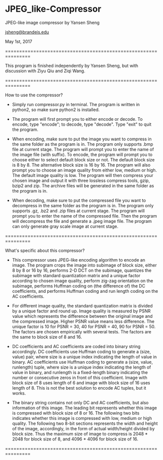 # JPEG_like-Compressor
JPEG-like image compressor by Yansen Sheng

jsheng@brandeis.edu

May 1st, 2017

===============================================================

This program is finished independently by Yansen Sheng, but with 
discussion with Ziyu Qiu and Ziqi Wang.

===============================================================

How to use the compressor?

- Simply run compressor.py in terminal. The program is written
  in python2, so make sure python2 is installed.

- The program will first prompt you to either encode or decode.
  To encode, type "encode"; to decode, type "decode". Type "exit"
  to quit the program.

- When encoding, make sure to put the image you want to compress
  in the same folder as the program is in. The program only supports
  .bmp file at current stage. The program will prompt you to enter
  the name of the image file (with suffix). To encode, the program
  will prompt you to choose either to select default block size or
  not. The default block size is 8 by 8. The alternative block size
  is 16 by 16. The program will also prompt you to choose an image
  quality from either low, medium or high. The default image quality
  is low. The program will then compress your chosen image and output
  it with three lossless compress tools, gzip, bzip2 and zip. The
  archive files will be generated in the same folder as the program
  is in.

- When decoding, make sure to put the compressed file you want to
  decompress in the same folder as the program is in. The program
  only supports .gz, .bz2 and .zip files at current stage. The program
  will prompt you to enter the name of the compressed file. Then
  the program will decompress the file and generate a .jpeg image
  file. The program can only generate gray scale image at current
  stage.

===============================================================

What's specific about this compressor?

- This compressor uses JPEG-like encoding algorithm to encode an
  image. The program crops the image into subimage of block size,
  either 8 by 8 or 16 by 16, performs 2-D DCT on the subimage,
  quantizes the subimage with standard quantization matrix and a
  unique factor according to chosen image quality, perform zig-zag
  orientation on the subimage, performs Huffman coding on (the
  difference of) the DC coefficients, and performs Huffman coding
  and run length coding on the AC coefficients.

- For different image quality, the standard quantization matrix is
  divided by a unique factor and round up. Image quality is measured
  by PSNR value which represents the difference between the original
  image and the compressed image. Higher PSNR value means less difference.
  The unique factor is 10 for PSNR = 30, 40 for PSNR = 40, 90 for
  PSNR = 50. The factors are chosen empirically with several tests.
  The factors are the same to block size of 8 and 16.

- DC coefficients and AC coefficients are coded into binary string
  accordingly. DC coefficients use Huffman coding to generate a
  (size, value) pair, where size is a unique index indicating the
  length of value in binary. AC coefficients use Huffman coding to
  generate a (size, value, runlength) tuple, where size is a unique
  index indicating the length of value in binary, and runlength is a
  fixed-length binary indicating the number or consecutive zeros in
  front of this coefficient. Image with block size of 8 uses length
  of 6 and image with block size of 16 uses length of 8. This is not
  the best solution to encode AC tuples, but it works.

- The binary string contains not only DC and AC coefficients, but also
  information of this image. The leading bit represents whether this
  image is compressed with block size of 8 or 16. The following two
  bits indicates whether this image is compressed with low, medium or
  high quality. The following two 8-bit sections represents the width
  and height of the image, accordingly, in the form of actual width/height
  divided by block size. Thus the maximum size of image to compress
  is 2048 * 2048 for block size of 8, and 4096 * 4096 for block size
  of 16.

===============================================================
